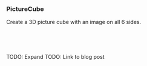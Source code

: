 ### PictureCube

Create a 3D picture cube with an image on all 6 sides.

<pre>
<script>
addEventListener('DOMContentLoaded', function() {
	var cube = new PictureCube('nodeToBecomeTheCube', [
		'1.jpg',
		'2.jpg',
		'3.jpg',
		'4.jpg',
		'5.jpg',
		'6.jpg'
	]);
	cube.cycle(2000);
});
</script>
<div id="nodeToBecomeTheCube"></div>
</pre>

TODO: Expand
TODO: Link to blog post